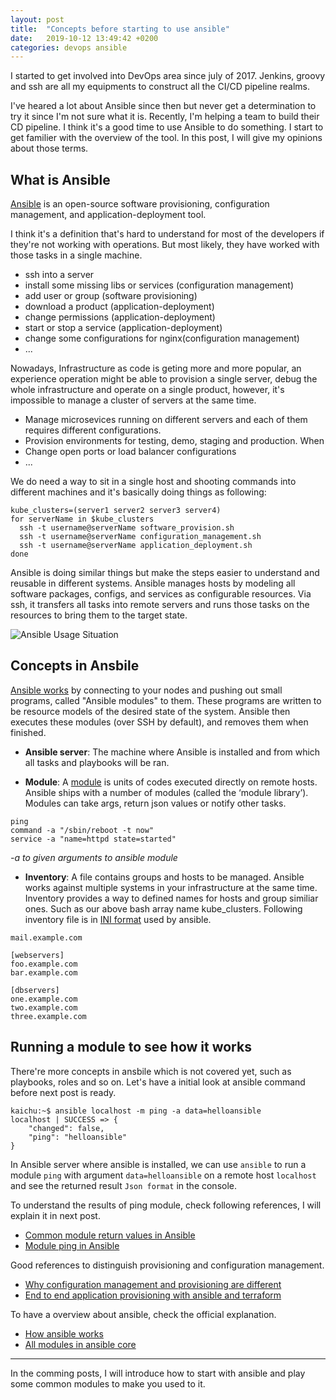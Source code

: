 ```yaml
---
layout: post
title:  "Concepts before starting to use ansible"
date:   2019-10-12 13:49:42 +0200
categories: devops ansible
---
```


I started to get involved into DevOps area since july of 2017. Jenkins, groovy and ssh are all my equipments to construct all the CI/CD pipeline realms. 

I've heared a lot about Ansible since then but never get a determination to try it since I'm not sure what it is. Recently, I'm helping a team to build their CD pipeline. I think it's a good time to use Ansible to do something. I start to get familier with the overview of the tool. In this post, I will give my opinions about those terms.

## What is Ansible
[Ansible](https://en.wikipedia.org/wiki/Ansible_(software)) is an open-source software provisioning, configuration management, and application-deployment tool.

I think it's a definition that's hard to understand for most of the developers if they're not working with operations. But most likely, they have worked with those tasks in a single machine.

- ssh into a server
- install some missing libs or services (configuration management)
- add user or group (software provisioning)
- download a product (application-deployment)
- change permissions (application-deployment)
- start or stop a service (application-deployment)
- change some configurations for nginx(configuration management)
- ...

Nowadays, Infrastructure as code is geting more and more popular, an experience operation might be able to provision a single server, debug the whole infrastructure and operate on a single product, however, it's impossible to manage a cluster of servers at the same time.

- Manage microsevices running on different servers and each of them requires different configurations. 
- Provision environments for testing, demo, staging and production.
When
- Change open ports or load balancer configurations 
- ...

We do need a way to sit in a single host and shooting commands into different machines and it's basically doing things as following:
```
kube_clusters=(server1 server2 server3 server4)
for serverName in $kube_clusters
  ssh -t username@serverName software_provision.sh 
  ssh -t username@serverName configuration_management.sh 
  ssh -t username@serverName application_deployment.sh 
done
```
Ansible is doing similar things but make the steps easier to understand and reusable in different systems. Ansible manages hosts by modeling all software packages, configs, and services as configurable resources. Via ssh, it transfers all tasks into remote servers and runs those tasks on the resources to bring them to the target state.

![Ansible Usage Situation](/assets/Ansible_ov.png)

## Concepts in Ansbile
[Ansible works](https://www.ansible.com/overview/how-ansible-works) by connecting to your nodes and pushing out small programs, called "Ansible modules" to them. These programs are written to be resource models of the desired state of the system. Ansible then executes these modules (over SSH by default), and removes them when finished.

- **Ansible server**: The machine where Ansible is installed and from which all tasks and playbooks will be ran. 

- **Module**: A [module](https://docs.ansible.com/ansible/latest/user_guide/modules_intro.html) is units of codes executed directly on remote hosts. Ansible ships with a number of modules (called the ‘module library’). Modules can take args, return json values or notify other tasks.

```
ping
command -a "/sbin/reboot -t now"
service -a "name=httpd state=started"
```
*-a to given arguments to ansible module*

- **Inventory**: A file contains groups and hosts to be managed. Ansible works against multiple systems in your infrastructure at the same time. Inventory provides a way to defined names for hosts and group similiar ones. Such as our above bash array name kube_clusters. Following inventory file is in [INI format](https://en.wikipedia.org/wiki/INI_file) used by ansible.

```
mail.example.com

[webservers]
foo.example.com
bar.example.com

[dbservers]
one.example.com
two.example.com
three.example.com
```

## Running a module to see how it works
There're more concepts in ansbile which is not covered yet, such as playbooks, roles and so on. Let's have a initial look at ansible command before next post is ready.

```
kaichu:~$ ansible localhost -m ping -a data=helloansible
localhost | SUCCESS => {
    "changed": false,
    "ping": "helloansible"
}
```

In Ansible server where ansible is installed, we can use `ansible` to run a module `ping` with argument `data=helloansible` on a remote host `localhost` and see the returned result `Json format` in the console.

To understand the results of ping module, check following references, I will explain it in next post.
- [Common module return values in Ansible](https://docs.ansible.com/ansible/latest/reference_appendices/common_return_values.html#changed)
- [Module ping in Ansible](https://docs.ansible.com/ansible/latest/modules/ping_module.html)

Good references to distinguish provisioning and configuration management.
- [Why configuration management and provisioning are different](https://www.thoughtworks.com/insights/blog/why-configuration-management-and-provisioning-are-different)
- [End to end application provisioning with ansible and terraform](https://www.ibm.com/cloud/blog/end-to-end-application-provisioning-with-ansible-and-terraform)

To have a overview about ansible, check the official explanation.
- [How ansible works](https://www.ansible.com/overview/how-ansible-works)
- [All modules in ansible core](https://docs.ansible.com/ansible/latest/modules)

---

In the comming posts, I will introduce how to start with ansible and play some common modules to make you used to it. 

